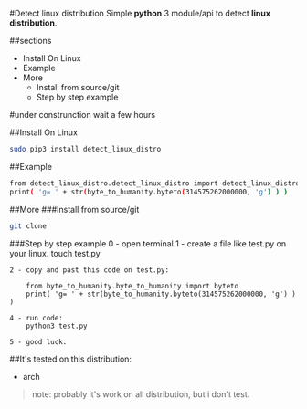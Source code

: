 #Detect linux distribution
Simple **python** 3 module/api to detect **linux distribution**.

##sections
* Install On Linux
* Example
* More
    * Install from source/git
    * Step by step example

#under construnction wait a few hours

##Install On Linux  
```sh
sudo pip3 install detect_linux_distro
```

##Example  
```sh
from detect_linux_distro.detect_linux_distro import detect_linux_distro
print( 'g= ' + str(byte_to_humanity.byteto(314575262000000, 'g') ) )
```

##More
###Install from source/git
```sh
git clone
```
###Step by step example
    0 - open terminal
    1 - create a file like test.py on your linux.
        touch test.py

    2 - copy and past this code on test.py:

        from byte_to_humanity.byte_to_humanity import byteto
        print( 'g= ' + str(byte_to_humanity.byteto(314575262000000, 'g') ) )

    4 - run code:
        python3 test.py

    5 - good luck.

##It's tested on this distribution:
* arch

>note: probably it's work on all distribution, but i don't test.